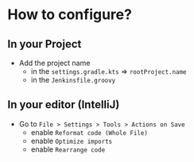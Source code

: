 # How to configure?

## In your Project
- Add the project name
  - in the `settings.gradle.kts` => `rootProject.name`
  - in the `Jenkinsfile.groovy`

## In your editor (IntelliJ)
- Go to `File > Settings > Tools > Actions on Save`
  - enable `Reformat code (Whole File)`
  - enable `Optimize imports`
  - enable `Rearrange code`

